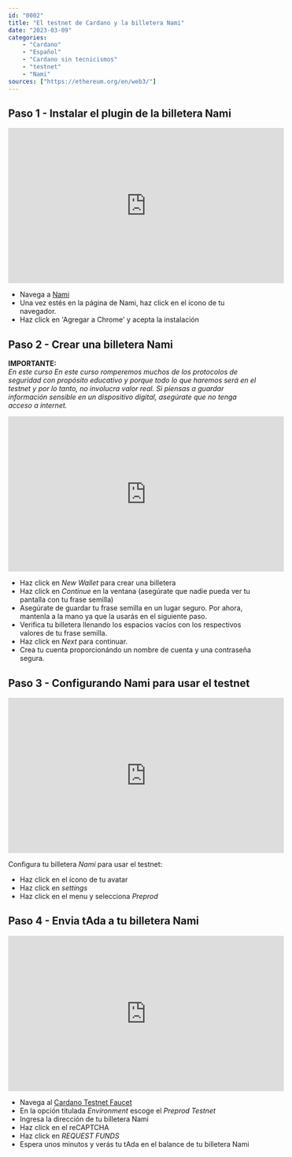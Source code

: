 ```yaml
---
id: "0002"
title: "El testnet de Cardano y la billetera Nami"
date: "2023-03-09"
categories: 
    - "Cardano"
    - "Español"
    - "Cardano sin tecnicismos"
    - "testnet"
    - "Nami"
sources: ["https://ethereum.org/en/web3/"]
---
```


## Paso 1 - Instalar el plugin de la billetera Nami

<iframe 
    width="560" 
    height="315" 
    src="https://www.youtube.com/embed/biZn9IrPoIc" 
    title="[ Mini-tutorial ] -- Cómo instalar el plugin de la billetera Nami" 
    frameborder="0" 
    allow="accelerometer; autoplay; clipboard-write; encrypted-media; gyroscope; picture-in-picture; web-share" allowfullscreen
    loading="lazy"
    >
</iframe>

- Navega a [Nami](https://namiwallet.io)
- Una vez estés en la página de Nami, haz click en el ícono de tu navegador.
- Haz click en 'Agregar a Chrome' y acepta la instalación

## Paso 2 - Crear una billetera Nami

**IMPORTANTE:** <br>
*En este curso En este curso romperemos muchos de los protocolos de seguridad con propósito educativo y porque todo lo que haremos será en el testnet y por lo tanto, no involucra valor real. Si piensas a guardar información sensible en un dispositivo digital, asegúrate que no tenga acceso a internet.*

<iframe 
    width="560" 
    height="315" 
    src="https://www.youtube.com/embed/g6g85Sugg6o" 
    title="[ Mini-tutorial ] -- Crear una billetera Nami" 
    frameborder="0" 
    allow="accelerometer; autoplay; clipboard-write; encrypted-media; gyroscope; picture-in-picture; web-share" allowfullscreen>
</iframe>

- Haz click en *New Wallet* para crear una billetera
- Haz click en *Continue* en la ventana (asegúrate que nadie pueda ver tu pantalla con tu frase semilla)
- Asegúrate de guardar tu frase semilla en un lugar seguro. Por ahora, mantenla a la mano ya que la usarás en el siguiente paso.
- Verifica tu billetera llenando los espacios vacíos con los respectivos valores de tu frase semilla.
- Haz click en *Next* para continuar.
- Crea tu cuenta proporcionándo un nombre de cuenta y una contraseña segura.

## Paso 3 - Configurando Nami para usar el testnet

<iframe 
    width="560" 
    height="315" 
    src="https://www.youtube.com/embed/J2gBko_pg18" 
    title="[ Mini-tutorial ] -- Cambiando del mainnet al testnet en la billetera Nami" 
    frameborder="0" 
    allow="accelerometer; autoplay; clipboard-write; encrypted-media; gyroscope; picture-in-picture; web-share" 
    allowfullscreen>
</iframe>

Configura tu billetera *Nami* para usar el testnet:

- Haz click en el ícono de tu avatar
- Haz click en *settings*
- Haz click en el menu y selecciona *Preprod*

## Paso 4 - Envia tAda a tu billetera Nami

<iframe 
    width="560"
    height="315"
    allow="accelerometer; clipboard-write; encrypted-media; gyroscope; picture-in-picture; web-share" 
    frameborder="0"
    src="https://www.kapwing.com/e/640b99129b027c001e357bdf"
    allowfullscreen    
>
</iframe>

- Navega al [Cardano Testnet Faucet](https://docs.cardano.org/cardano-testnet/tools/faucet)
- En la opción titulada *Environment* escoge el *Preprod Testnet*
- Ingresa la dirección de tu billetera Nami
- Haz click en el reCAPTCHA
- Haz click en *REQUEST FUNDS*
- Espera unos minutos y verás tu tAda en el balance de tu billetera Nami